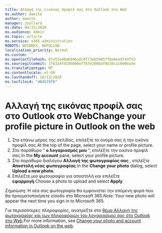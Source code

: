 ```yaml
---
title: Αλλαγή της εικόνας προφίλ σας στο Outlook στο Web
ms.author: daeite
author: daeite
manager: joallard
ms.date: 04/21/2020
ms.audience: Admin
ms.topic: article
ms.service: o365-administration
ROBOTS: NOINDEX, NOFOLLOW
localization_priority: Normal
ms.custom: ''
ms.openlocfilehash: 07e53a48a6846adc9f73eb5905ff6e6ee9744f53
ms.sourcegitcommit: 1fb324fd156008e77b7e2008af4b3dc1c0d0ea3e
ms.translationtype: MT
ms.contentlocale: el-GR
ms.lasthandoff: 10/13/2020
ms.locfileid: "48451976"
---
```

# <a name="change-your-profile-picture-in-outlook-on-the-web"></a><span data-ttu-id="9d09f-102">Αλλαγή της εικόνας προφίλ σας στο Outlook στο Web</span><span class="sxs-lookup"><span data-stu-id="9d09f-102">Change your profile picture in Outlook on the web</span></span>

1. <span data-ttu-id="9d09f-103">Στο επάνω μέρος της σελίδας, επιλέξτε το όνομά σας ή την εικόνα προφίλ σας.</span><span class="sxs-lookup"><span data-stu-id="9d09f-103">At the top of the page, select your name or profile picture.</span></span>
1. <span data-ttu-id="9d09f-104">Στο παράθυρο " **ο λογαριασμός μου** ", επιλέξτε την εικόνα προφίλ σας.</span><span class="sxs-lookup"><span data-stu-id="9d09f-104">In the **My account** pane, select your profile picture.</span></span>
1. <span data-ttu-id="9d09f-105">Στο παράθυρο διαλόγου **Αλλαγή της φωτογραφίας σας** , επιλέξτε **Αποστολή νέας φωτογραφίας**.</span><span class="sxs-lookup"><span data-stu-id="9d09f-105">In the **Change your photo** dialog, select **Upload a new photo**.</span></span>
1. <span data-ttu-id="9d09f-106">Επιλέξτε μια φωτογραφία για αποστολή και επιλέξτε **εφαρμογή**.</span><span class="sxs-lookup"><span data-stu-id="9d09f-106">Choose a photo to upload and select **Apply**.</span></span>

<span data-ttu-id="9d09f-107">*Σημείωση:* Η νέα σας φωτογραφία θα εμφανιστεί την επόμενη φορά που θα πραγματοποιήσετε είσοδο στο Microsoft 365.</span><span class="sxs-lookup"><span data-stu-id="9d09f-107">*Note:* Your new photo will appear the next time you sign in to Microsoft 365.</span></span>

<span data-ttu-id="9d09f-108">Για περισσότερες πληροφορίες, ανατρέξτε στο [θέμα Αλλαγή της φωτογραφίας και των πληροφοριών του λογαριασμού σας στο Outlook στο Web](https://support.office.com/article/b2dbb289-851d-4bed-93c3-3e136f5659ec).</span><span class="sxs-lookup"><span data-stu-id="9d09f-108">For more information, see [Change your photo and account information in Outlook on the web](https://support.office.com/article/b2dbb289-851d-4bed-93c3-3e136f5659ec).</span></span>
